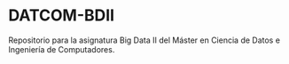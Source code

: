 # DATCOM-BDII
Repositorio para la asignatura Big Data II del Máster en Ciencia de Datos e Ingeniería de Computadores.
